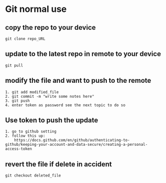 # Git normal use

## copy the repo to your device
    git clone repo_URL
## update to the latest repo in remote to your device
    git pull
## modify the file and want to push to the remote
    1. git add modified_file
    2. git commit -m "write some notes here"
    3. git push
    4. enter token as password see the next topic to do so
## Use token to push the update
    1. go to github setting
    2. follow this up:
        https://docs.github.com/en/github/authenticating-to-github/keeping-your-account-and-data-secure/creating-a-personal-access-token

## revert the file if delete in accident
    git checkout deleted_file
